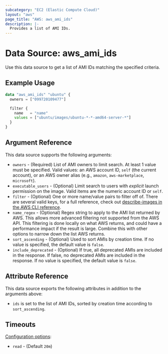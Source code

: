 ```yaml
---
subcategory: "EC2 (Elastic Compute Cloud)"
layout: "aws"
page_title: "AWS: aws_ami_ids"
description: |-
  Provides a list of AMI IDs.
---
```


# Data Source: aws_ami_ids

Use this data source to get a list of AMI IDs matching the specified criteria.

## Example Usage

```terraform
data "aws_ami_ids" "ubuntu" {
  owners = ["099720109477"]

  filter {
    name   = "name"
    values = ["ubuntu/images/ubuntu-*-*-amd64-server-*"]
  }
}
```

## Argument Reference

This data source supports the following arguments:

* `owners` - (Required) List of AMI owners to limit search. At least 1 value must be specified. Valid values: an AWS account ID, `self` (the current account), or an AWS owner alias (e.g., `amazon`, `aws-marketplace`, `microsoft`).
* `executable_users` - (Optional) Limit search to users with *explicit* launch
permission on  the image. Valid items are the numeric account ID or `self`.
* `filter` - (Optional) One or more name/value pairs to filter off of. There
are several valid keys, for a full reference, check out
[describe-images in the AWS CLI reference][1].
* `name_regex` - (Optional) Regex string to apply to the AMI list returned
by AWS. This allows more advanced filtering not supported from the AWS API.
This filtering is done locally on what AWS returns, and could have a performance
impact if the result is large. Combine this with other
options to narrow down the list AWS returns.
* `sort_ascending` - (Optional) Used to sort AMIs by creation time.
If no value is specified, the default value is `false`.
* `include_deprecated` - (Optional) If true, all deprecated AMIs are included in the response.
If false, no deprecated AMIs are included in the response. If no value is specified, the default value is `false`.

## Attribute Reference

This data source exports the following attributes in addition to the arguments above:

* `ids` is set to the list of AMI IDs, sorted by creation time according to `sort_ascending`.

[1]: http://docs.aws.amazon.com/cli/latest/reference/ec2/describe-images.html

## Timeouts

[Configuration options](https://developer.hashicorp.com/terraform/language/resources/syntax#operation-timeouts):

- `read` - (Default `20m`)
